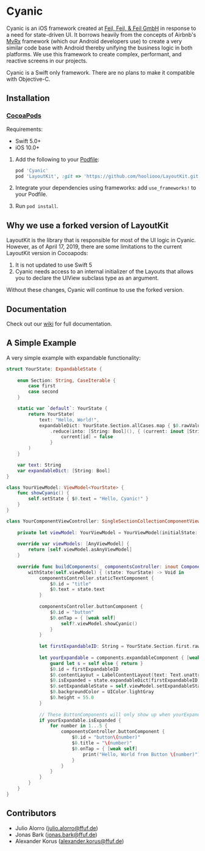 # Cyanic

Cyanic is an iOS framework created at [Feil, Feil, & Feil GmbH](https://ffuf.de/en/)  in response to a need for state-driven UI. It borrows heavily
from the concepts of Airbnb's [MvRx](https://github.com/airbnb/MvRx) framework (which our Android developers use) to create a very similar
code base with Android thereby unifying the business logic in both platforms. We use this framework to create complex, performant, and reactive
screens in our projects.

Cyanic is a Swift only framework. There are no plans to make it compatible with Objective-C.

## Installation
### [CocoaPods](http://cocoapods.org/)

Requirements:
* Swift 5.0+
* iOS 10.0+

1. Add the following to your [Podfile](http://guides.cocoapods.org/using/the-podfile.html):
    ```rb
    pod 'Cyanic'
    pod 'LayoutKit', :git => 'https://github.com/hooliooo/LayoutKit.git' // Use this fork until LayoutKit is updated
    ```

2. Integrate your dependencies using frameworks: add `use_frameworks!` to your Podfile. 
3. Run `pod install`.

## Why we use a forked version of LayoutKit

LayoutKit is the library that is responsible for most of the UI logic in Cyanic. However, as of April 17, 2019, there are some limitations to the current LayoutKit version in Cocoapods:

1. It is not updated to use Swift 5
2. Cyanic needs access to an internal initializer of the Layouts that allows you to declare the UIView subclass type as an argument.

Without these changes, Cyanic will continue to use the forked version.

## Documentation

Check out our [wiki](https://github.com/feilfeilundfeil/Cyanic/wiki) for full documentation. 

## A Simple Example

A very simple example with expandable functionality:

```swift
struct YourState: ExpandableState {
    
    enum Section: String, CaseIterable {
        case first
        case second
    }

    static var `default`: YourState { 
        return YourState(
            text: "Hello, World!",
            expandableDict: YourState.Section.allCases.map { $0.rawValue }
                .reduce(into: [String: Bool](), { (current: inout [String: Bool], id: String) -> Void in
                    current[id] = false
                }
        ) 
    } 

    var text: String
    var expandableDict: [String: Bool]
}

class YourViewModel: ViewModel<YourState> {
    func showCyanic() {
        self.setState { $0.text = "Hello, Cyanic!" }
    }
}

class YourComponentViewController: SingleSectionCollectionComponentViewController {
    
    private let viewModel: YourViewModel = YourViewModel(initialState: YourState.default)
    
    override var viewModels: [AnyViewModel] {
        return [self.viewModel.asAnyViewModel]
    }
    
    override func buildComponents(_ componentsController: inout ComponentsController) {
        withState(self.viewModel) { (state: YourState) -> Void in
            componentsController.staticTextComponent {
                $0.id = "title"
                $0.text = state.text
            }
            
            componentsController.buttonComponent {
                $0.id = "button"
                $0.onTap = { [weak self]
                    self?.viewModel.showCyanic()
                }
            }
            
            let firstExpandableID: String = YourState.Section.first.rawValue
            
            let yourExpandable = components.expandableComponent { [weak self] in
                guard let s = self else { return }
                $0.id = firstExpandableID
                $0.contentLayout = LabelContentLayout(text: Text.unattributed("Hello, World!"))
                $0.isExpanded = state.expandableDict[firstExpandableID] ?? false
                $0.setExpandableState = self.viewModel.setExpandableState
                $0.backgroundColor = UIColor.lightGray
                $0.height = 55.0
            }
            
            // These ButtonComponents will only show up when yourExpandable is expanded.
            if yourExpandable.isExpanded {
                for number in 1...5 {
                    componentsController.buttonComponent {
                        $0.id = "button\(number)"
                        $0.title = "\(number)"
                        $0.onTap = { [weak self]
                            print("Hello, World from Button \(number)")
                        }
                    }
                }
            }
        }
    }
}
```

## Contributors

* Julio Alorro (julio.alorro@ffuf.de)
* Jonas Bark (jonas.bark@ffuf.de)
* Alexander Korus (alexander.korus@ffuf.de)
